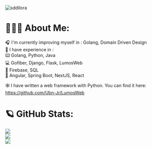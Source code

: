 <p align="left" > <img src="https://komarev.com/ghpvc/?username=sddilora&label=Profile%20views&color=2aa889&style=for-the-badge" alt="sddilora" /> </p>

# 🕵🏼‍♀️ About Me:
 🎧 I'm currently improving myself in : Golang, Domain Driven Design<br>
 🏅 I have experience in : <br>
 ⌨️ Golang, Python, Java <br>
 💻 Gofiber, Django, Flask, LumosWeb<br>
 🧩 Firebase, SQL <br>
 🤝 Angular, Spring Boot, NextJS, React

🕸 I have written a web framework with Python. You can find it here: https://github.com/Ubn-Jr/LumosWeb

# 🪐 GitHub Stats:
![](https://github-readme-stats.vercel.app/api?username=Sddilora&theme=gotham&hide_border=false&include_all_commits=true&count_private=false)<br/>
![](https://github-readme-streak-stats.herokuapp.com/?user=Sddilora&theme=gotham&hide_border=false8&mode=weekly)<br/>
![](https://github-readme-stats.vercel.app/api/top-langs/?username=Sddilora&theme=gotham&hide_border=false&include_all_commits=true&count_private=false&layout=compact)

